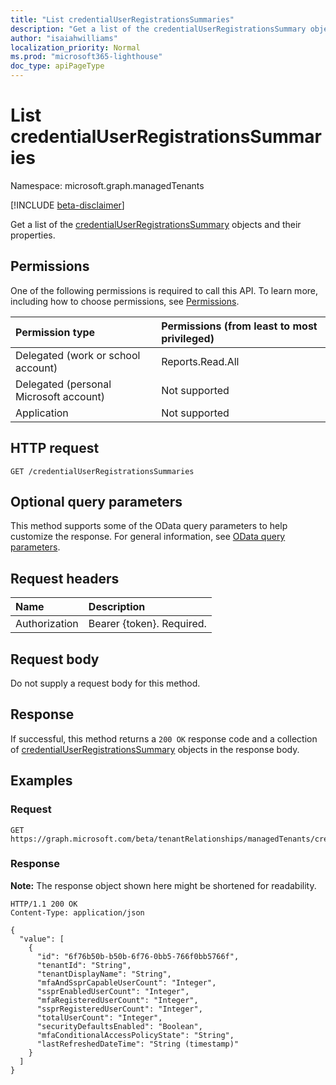 ```yaml
---
title: "List credentialUserRegistrationsSummaries"
description: "Get a list of the credentialUserRegistrationsSummary objects and their properties."
author: "isaiahwilliams"
localization_priority: Normal
ms.prod: "microsoft365-lighthouse"
doc_type: apiPageType
---
```


# List credentialUserRegistrationsSummaries
Namespace: microsoft.graph.managedTenants

[!INCLUDE [beta-disclaimer](../../includes/beta-disclaimer.md)]

Get a list of the [credentialUserRegistrationsSummary](../resources/managedTenants-credentialuserregistrationssummary.md) objects and their properties.

## Permissions
One of the following permissions is required to call this API. To learn more, including how to choose permissions, see [Permissions](/graph/permissions-reference).

|Permission type|Permissions (from least to most privileged)|
|:---|:---|
|Delegated (work or school account)|Reports.Read.All|
|Delegated (personal Microsoft account)|Not supported|
|Application|Not supported|

## HTTP request

<!-- {
  "blockType": "ignored"
}
-->
``` http
GET /credentialUserRegistrationsSummaries
```

## Optional query parameters
This method supports some of the OData query parameters to help customize the response. For general information, see [OData query parameters](/graph/query-parameters).

## Request headers
|Name|Description|
|:---|:---|
|Authorization|Bearer {token}. Required.|

## Request body
Do not supply a request body for this method.

## Response

If successful, this method returns a `200 OK` response code and a collection of [credentialUserRegistrationsSummary](../resources/managedTenants-credentialuserregistrationssummary.md) objects in the response body.

## Examples

### Request
<!-- {
  "blockType": "request",
  "name": "list_credentialuserregistrationssummary"
}
-->
``` http
GET https://graph.microsoft.com/beta/tenantRelationships/managedTenants/credentialUserRegistrationsSummaries
```


### Response
**Note:** The response object shown here might be shortened for readability.
<!-- {
  "blockType": "response",
  "truncated": true,
  "@odata.type": "Collection(microsoft.graph.managedTenants.credentialUserRegistrationsSummary)"
}
-->
``` http
HTTP/1.1 200 OK
Content-Type: application/json

{
  "value": [
    {
      "id": "6f76b50b-b50b-6f76-0bb5-766f0bb5766f",
      "tenantId": "String",
      "tenantDisplayName": "String",
      "mfaAndSsprCapableUserCount": "Integer",
      "ssprEnabledUserCount": "Integer",
      "mfaRegisteredUserCount": "Integer",
      "ssprRegisteredUserCount": "Integer",
      "totalUserCount": "Integer",
      "securityDefaultsEnabled": "Boolean",
      "mfaConditionalAccessPolicyState": "String",
      "lastRefreshedDateTime": "String (timestamp)"
    }
  ]
}
```
